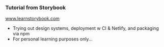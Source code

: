 ### Tutorial from Storybook
www.learnstorybook.com
- Trying out design systems, deployment w CI & Netlify, and packaging via npm
- For personal learning purposes only...

